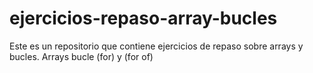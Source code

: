 # ejercicios-repaso-array-bucles
Este es un repositorio que contiene ejercicios de repaso sobre arrays y bucles.
Arrays bucle (for) y (for of)
